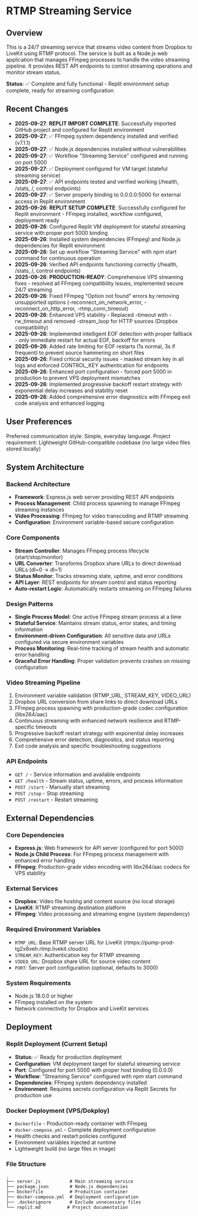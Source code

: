 # RTMP Streaming Service

## Overview

This is a 24/7 streaming service that streams video content from Dropbox to LiveKit using RTMP protocol. The service is built as a Node.js web application that manages FFmpeg processes to handle the video streaming pipeline. It provides REST API endpoints to control streaming operations and monitor stream status.

**Status**: ✅ Complete and fully functional - Replit environment setup complete, ready for streaming configuration

## Recent Changes

- **2025-09-27**: **REPLIT IMPORT COMPLETE**: Successfully imported GitHub project and configured for Replit environment
- **2025-09-27**: ✅ FFmpeg system dependency installed and verified (v7.1.1)
- **2025-09-27**: ✅ Node.js dependencies installed without vulnerabilities 
- **2025-09-27**: ✅ Workflow "Streaming Service" configured and running on port 5000
- **2025-09-27**: ✅ Deployment configured for VM target (stateful streaming service)
- **2025-09-27**: ✅ API endpoints tested and verified working (/health, /stats, /, control endpoints)
- **2025-09-27**: ✅ Server properly binding to 0.0.0.0:5000 for external access in Replit environment
- **2025-09-26**: **REPLIT SETUP COMPLETE**: Successfully configured for Replit environment - FFmpeg installed, workflow configured, deployment ready
- **2025-09-26**: Configured Replit VM deployment for stateful streaming service with proper port 5000 binding
- **2025-09-26**: Installed system dependencies (FFmpeg) and Node.js dependencies for Replit environment
- **2025-09-26**: Set up workflow "Streaming Service" with npm start command for continuous operation
- **2025-09-26**: Verified API endpoints functioning correctly (/health, /stats, /, control endpoints)
- **2025-09-26**: **PRODUCTION-READY**: Comprehensive VPS streaming fixes - resolved all FFmpeg compatibility issues, implemented secure 24/7 streaming
- **2025-09-26**: Fixed FFmpeg "Option not found" errors by removing unsupported options (-reconnect_on_network_error, -reconnect_on_http_error, -rtmp_conn_timeout)
- **2025-09-26**: Enhanced VPS stability - Replaced -timeout with -rw_timeout and removed -stream_loop for HTTP sources (Dropbox compatibility)
- **2025-09-26**: Implemented intelligent EOF detection with proper fallback - only immediate restart for actual EOF, backoff for errors
- **2025-09-26**: Added rate limiting for EOF restarts (1s normal, 3s if frequent) to prevent source hammering on short files
- **2025-09-26**: Fixed critical security issues - masked stream key in all logs and enforced CONTROL_KEY authentication for endpoints
- **2025-09-26**: Enhanced port configuration - forced port 5000 in production to prevent VPS deployment mismatches
- **2025-09-26**: Implemented progressive backoff restart strategy with exponential delay increases and stability reset
- **2025-09-26**: Added comprehensive error diagnostics with FFmpeg exit code analysis and enhanced logging

## User Preferences

Preferred communication style: Simple, everyday language.
Project requirement: Lightweight GitHub-compatible codebase (no large video files stored locally)

## System Architecture

### Backend Architecture
- **Framework**: Express.js web server providing REST API endpoints
- **Process Management**: Child process spawning to manage FFmpeg streaming instances
- **Video Processing**: FFmpeg for video transcoding and RTMP streaming
- **Configuration**: Environment variable-based secure configuration

### Core Components
- **Stream Controller**: Manages FFmpeg process lifecycle (start/stop/monitor)
- **URL Converter**: Transforms Dropbox share URLs to direct download URLs (dl=0 → dl=1)
- **Status Monitor**: Tracks streaming state, uptime, and error conditions
- **API Layer**: REST endpoints for stream control and status reporting
- **Auto-restart Logic**: Automatically restarts streaming on FFmpeg failures

### Design Patterns
- **Single Process Model**: One active FFmpeg stream process at a time
- **Stateful Service**: Maintains stream status, error states, and timing information
- **Environment-driven Configuration**: All sensitive data and URLs configured via secure environment variables
- **Process Monitoring**: Real-time tracking of stream health and automatic error handling
- **Graceful Error Handling**: Proper validation prevents crashes on missing configuration

### Video Streaming Pipeline
1. Environment variable validation (RTMP_URL, STREAM_KEY, VIDEO_URL)
2. Dropbox URL conversion from share links to direct download URLs
3. FFmpeg process spawning with production-grade codec configuration (libx264/aac)
4. Continuous streaming with enhanced network resilience and RTMP-specific timeouts
5. Progressive backoff restart strategy with exponential delay increases
6. Comprehensive error detection, diagnostics, and status reporting
7. Exit code analysis and specific troubleshooting suggestions

### API Endpoints
- `GET /` - Service information and available endpoints
- `GET /health` - Stream status, uptime, errors, and process information
- `POST /start` - Manually start streaming
- `POST /stop` - Stop streaming
- `POST /restart` - Restart streaming

## External Dependencies

### Core Dependencies
- **Express.js**: Web framework for API server (configured for port 5000)
- **Node.js Child Process**: For FFmpeg process management with enhanced error handling
- **FFmpeg**: Production-grade video encoding with libx264/aac codecs for VPS stability

### External Services
- **Dropbox**: Video file hosting and content source (no local storage)
- **LiveKit**: RTMP streaming destination platform
- **FFmpeg**: Video processing and streaming engine (system dependency)

### Required Environment Variables
- `RTMP_URL`: Base RTMP server URL for LiveKit (rtmps://pump-prod-tg2x8veh.rtmp.livekit.cloud/x)
- `STREAM_KEY`: Authentication key for RTMP streaming
- `VIDEO_URL`: Dropbox share URL for source video content
- `PORT`: Server port configuration (optional, defaults to 3000)

### System Requirements
- Node.js 18.0.0 or higher
- FFmpeg installed on the system
- Network connectivity for Dropbox and LiveKit services

## Deployment

### Replit Deployment (Current Setup)
- **Status**: ✅ Ready for production deployment
- **Configuration**: VM deployment target for stateful streaming service
- **Port**: Configured for port 5000 with proper host binding (0.0.0.0)
- **Workflow**: "Streaming Service" configured with npm start command
- **Dependencies**: FFmpeg system dependency installed
- **Environment**: Requires secrets configuration via Replit Secrets for production use

### Docker Deployment (VPS/Dokploy)
- `Dockerfile` - Production-ready container with FFmpeg
- `docker-compose.yml` - Complete deployment configuration
- Health checks and restart policies configured
- Environment variables injected at runtime
- Lightweight build (no large files in image)

### File Structure
```
.
├── server.js           # Main streaming service
├── package.json        # Node.js dependencies
├── Dockerfile          # Production container
├── docker-compose.yml  # Deployment configuration
├── .dockerignore       # Exclude unnecessary files
└── replit.md          # Project documentation
```